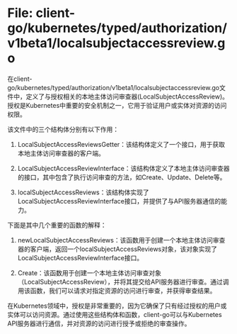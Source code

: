 # File: client-go/kubernetes/typed/authorization/v1beta1/localsubjectaccessreview.go

在client-go/kubernetes/typed/authorization/v1beta1/localsubjectaccessreview.go文件中，定义了与授权相关的本地主体访问审查器(LocalSubjectAccessReview)。授权是Kubernetes中重要的安全机制之一，它用于验证用户或实体对资源的访问权限。

该文件中的三个结构体分别有以下作用：

1. LocalSubjectAccessReviewsGetter：该结构体定义了一个接口，用于获取本地主体访问审查器的客户端。
   
2. LocalSubjectAccessReviewInterface：该结构体定义了本地主体访问审查器的接口，其中包含了执行访问审查的方法，如Create、Update、Delete等。

3. localSubjectAccessReviews：该结构体实现了LocalSubjectAccessReviewInterface接口，并提供了与API服务器通信的能力。

下面是其中几个重要的函数的解释：

1. newLocalSubjectAccessReviews：该函数用于创建一个本地主体访问审查器的客户端，返回一个localSubjectAccessReviews对象，该对象实现了LocalSubjectAccessReviewInterface接口。

2. Create：该函数用于创建一个本地主体访问审查对象（LocalSubjectAccessReview），并将其提交给API服务器进行审查。通过调用该函数，我们可以请求对指定资源的访问进行审查，并获得审查结果。

在Kubernetes领域中，授权是非常重要的，因为它确保了只有经过授权的用户或实体可以访问资源。通过使用这些结构体和函数，client-go可以与Kubernetes API服务器进行通信，并对资源的访问进行授予或拒绝的审查操作。

